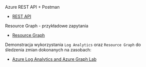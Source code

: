 Azure REST API + Postman
* [REST API](./rest-api/README.md)

Resource Graph - przykładowe zapytania
* [Resource Graph](./resource-graph/README.md)

Demonstracja wykorzystania `Log Analytics` oraz `Resource Graph` do śledzenia zmian dokonanych na zasobach:
* [Azure Log Analytics and Azure Graph Lab](./log-analytics-and-resource-graph/README.md)
